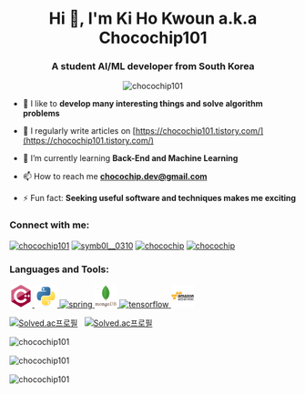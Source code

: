 <h1 align="center">Hi 👋, I'm Ki Ho Kwoun a.k.a Chocochip101</h1>
<h3 align="center">A student AI/ML developer from South Korea</h3>
 
<p align="center"> <img src="https://komarev.com/ghpvc/?username=chocochip101&label=Profile%20views&color=0e75b6&style=flat" alt="chocochip101" /> </p>

- 🔭 I like to **develop many interesting things and solve algorithm problems**

- 📝 I regularly write articles on [https://chocochip101.tistory.com/](https://chocochip101.tistory.com/)

- 🌱 I’m currently learning **Back-End and Machine Learning**

- 📫 How to reach me **chocochip.dev@gmail.com**

- ⚡ Fun fact: **Seeking useful software and techniques makes me exciting**

<h3 align="left">Connect with me:</h3>
<p align="left">
<a href="https://kaggle.com/chocochip101" target="blank"><img align="center" src="https://cdn.jsdelivr.net/npm/simple-icons@3.0.1/icons/kaggle.svg" alt="chocochip101" height="30" width="40" /></a>
<a href="https://instagram.com/symb0l__0310" target="blank"><img align="center" src="https://cdn.jsdelivr.net/npm/simple-icons@3.0.1/icons/instagram.svg" alt="symb0l__0310" height="30" width="40" /></a>
<a href="https://codeforces.com/profile/chocochip" target="blank"><img align="center" src="https://cdn.jsdelivr.net/npm/simple-icons@3.0.1/icons/codeforces.svg" alt="chocochip" height="30" width="40" /></a>
<a href="https://www.leetcode.com/chocochip" target="blank"><img align="center" src="https://cdn.jsdelivr.net/npm/simple-icons@3.0.1/icons/leetcode.svg" alt="chocochip" height="30" width="40" /></a>
</p>

<h3 align="left">Languages and Tools:</h3>
<p align="left"> <a href="https://www.w3schools.com/cpp/" target="_blank"> <img src="https://raw.githubusercontent.com/devicons/devicon/master/icons/cplusplus/cplusplus-original.svg" alt="cplusplus" width="40" height="40"/> </a> <a href="https://www.python.org" target="_blank"> <img src="https://raw.githubusercontent.com/devicons/devicon/master/icons/python/python-original.svg" alt="python" width="40" height="40"/> </a> <a href="https://spring.io/" target="_blank"> <img src="https://www.vectorlogo.zone/logos/springio/springio-icon.svg" alt="spring" width="40" height="40"/> </a> <a href="https://www.mongodb.com/" target="_blank"> <img src="https://raw.githubusercontent.com/devicons/devicon/master/icons/mongodb/mongodb-original-wordmark.svg" alt="mongodb" width="40" height="40"/> </a> <a href="https://www.tensorflow.org" target="_blank"> <img src="https://www.vectorlogo.zone/logos/tensorflow/tensorflow-icon.svg" alt="tensorflow" width="40" height="40"/> </a> <a href="https://aws.amazon.com" target="_blank"> <img src="https://raw.githubusercontent.com/devicons/devicon/master/icons/amazonwebservices/amazonwebservices-original-wordmark.svg" alt="aws" width="40" height="40"/> </a> </p>

[![Solved.ac프로필](http://mazassumnida.wtf/api/v2/generate_badge?boj=chocochip101)](https://solved.ac/chocochip101)
&nbsp;
[![Solved.ac프로필](http://mazassumnida.wtf/api/v2/generate_badge?boj=kiho1998)](https://solved.ac/kiho1998)

<p><img align="center" src="https://github-readme-stats.vercel.app/api/top-langs?username=chocochip101&show_icons=true&locale=en&layout=compact" alt="chocochip101" /></p>   

<p><img align="center" src="https://github-readme-stats.vercel.app/api?username=chocochip101&show_icons=true&locale=en" alt="chocochip101" /></p>   

<p><img align="center" src="https://github-readme-streak-stats.herokuapp.com/?user=chocochip101&" alt="chocochip101" /></p>


<!--
**Chocochip101/Chocochip101** is a ✨ _special_ ✨ repository because its `README.md` (this file) appears on your GitHub profile.

Here are some ideas to get you started:

- 🔭 I’m currently working on ...
- 🌱 I’m currently learning ...
- 👯 I’m looking to collaborate on ...
- 🤔 I’m looking for help with ...
- 💬 Ask me about ...
- 📫 How to reach me: ...
- 😄 Pronouns: ...
- ⚡ Fun fact: ...
-->
